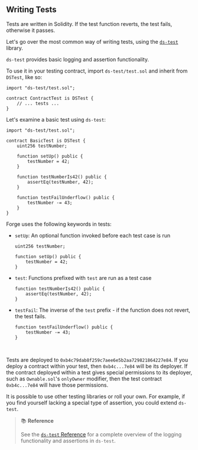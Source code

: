 ## Writing Tests

Tests are written in Solidity. If the test function reverts, the test fails, otherwise it passes.

Let's go over the most common way of writing tests, using the [`ds-test`](https://github.com/dapphub/ds-test) library.

`ds-test` provides basic logging and assertion functionality.

To use it in your testing contract, import `ds-test/test.sol` and inherit from `DSTest`, like so:

```solidity
import "ds-test/test.sol";

contract ContractTest is DSTest {
    // ... tests ...
}
```

Let's examine a basic test using `ds-test`:

```solidity
import "ds-test/test.sol";

contract BasicTest is DSTest {
    uint256 testNumber;

    function setUp() public {
        testNumber = 42;
    }

    function testNumberIs42() public {
        assertEq(testNumber, 42);
    }

    function testFailUnderflow() public {
        testNumber -= 43;
    }
}
```

Forge uses the following keywords in tests:

- `setUp`: An optional function invoked before each test case is run
    ```solidity
    uint256 testNumber;

    function setUp() public {
        testNumber = 42;
    }
    ```
- `test`: Functions prefixed with `test` are run as a test case
    ```solidity
    function testNumberIs42() public {
        assertEq(testNumber, 42);
    }
    ```
- `testFail`: The inverse of the `test` prefix - if the function does not revert, the test fails.
    ```solidity
    function testFailUnderflow() public {
        testNumber -= 43;
    }
    ```
<br>

Tests are deployed to `0xb4c79dab8f259c7aee6e5b2aa729821864227e84`. If you deploy a contract within your test, then `0xb4c...7e84` will be its deployer. If the contract deployed within a test gives special permissions to its deployer, such as `Ownable.sol`'s `onlyOwner` modifier, then the test contract `0xb4c...7e84` will have those permissions.

It is possible to use other testing libraries or roll your own. For example, if you find yourself lacking a special type of assertion, you could extend `ds-test`.

> 📚 **Reference**
> 
> See the [`ds-test` Reference](../reference/ds-test.md) for a complete overview of the logging functionality and assertions in `ds-test`.
